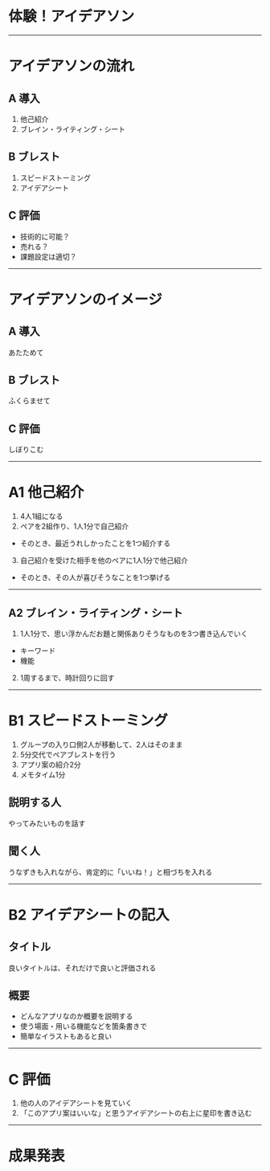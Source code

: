 # 体験！アイデアソン

---

# アイデアソンの流れ

## A 導入

1. 他己紹介
2. ブレイン・ライティング・シート

## B ブレスト

1. スピードストーミング
2. アイデアシート

## C 評価

- 技術的に可能？
- 売れる？
- 課題設定は適切？

---

# アイデアソンのイメージ

## A 導入

あたためて

## B ブレスト

ふくらませて

## C 評価

しぼりこむ

---

# A1 他己紹介

1. 4人1組になる
2. ペアを2組作り、1人1分で自己紹介
  - そのとき、最近うれしかったことを1つ紹介する
3. 自己紹介を受けた相手を他のペアに1人1分で他己紹介
  - そのとき、その人が喜びそうなことを1つ挙げる

---

## A2 ブレイン・ライティング・シート

1. 1人1分で、思い浮かんだお題と関係ありそうなものを3つ書き込んでいく
  - キーワード
  - 機能
2. 1周するまで、時計回りに回す

---

# B1 スピードストーミング

1. グループの入り口側2人が移動して、2人はそのまま
2. 5分交代でペアブレストを行う
  1. アプリ案の紹介2分
  2. メモタイム1分

## 説明する人

やってみたいものを話す

## 聞く人

うなずきも入れながら、肯定的に「いいね！」と相づちを入れる

---

# B2 アイデアシートの記入

## タイトル

良いタイトルは、それだけで良いと評価される

## 概要

- どんなアプリなのか概要を説明する
- 使う場面・用いる機能などを箇条書きで
- 簡単なイラストもあると良い

---

# C 評価

1. 他の人のアイデアシートを見ていく
2. 「このアプリ案はいいな」と思うアイデアシートの右上に星印を書き込む

---

# 成果発表